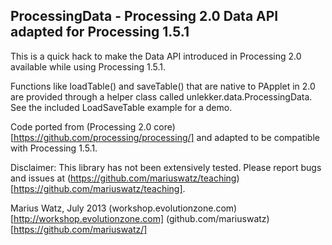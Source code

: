 
## ProcessingData - Processing 2.0 Data API adapted for Processing 1.5.1

This is a quick hack to make the Data API introduced in Processing 2.0 available while using Processing 1.5.1. 

Functions like loadTable() and saveTable() that are native to PApplet in 2.0 are provided through a helper class called unlekker.data.ProcessingData. See the included LoadSaveTable example for a demo.

Code ported from (Processing 2.0 core)[https://github.com/processing/processing/] and adapted to be compatible with Processing 1.5.1. 

Disclaimer: This library has not been extensively tested. Please report bugs and issues at 
(https://github.com/mariuswatz/teaching)[https://github.com/mariuswatz/teaching].

Marius Watz, July 2013 
(workshop.evolutionzone.com)[http://workshop.evolutionzone.com]
(github.com/mariuswatz)[https://github.com/mariuswatz/]
